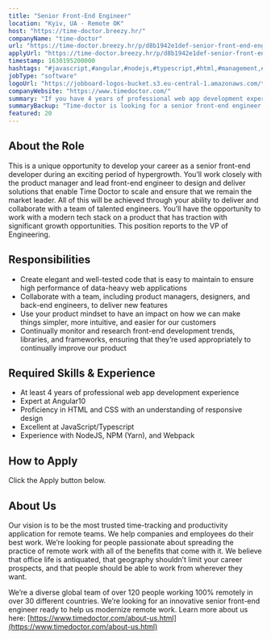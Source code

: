 ```yaml
---
title: "Senior Front-End Engineer"
location: "Kyiv, UA - Remote OK"
host: "https://time-doctor.breezy.hr/"
companyName: "time-doctor"
url: "https://time-doctor.breezy.hr/p/d8b1942e1def-senior-front-end-engineer"
applyUrl: "https://time-doctor.breezy.hr/p/d8b1942e1def-senior-front-end-engineer/apply"
timestamp: 1630195200000
hashtags: "#javascript,#angular,#nodejs,#typescript,#html,#management,#css,#marketing,#ui/ux"
jobType: "software"
logoUrl: "https://jobboard-logos-bucket.s3.eu-central-1.amazonaws.com/time-doctor"
companyWebsite: "https://www.timedoctor.com/"
summary: "If you have 4 years of professional web app development experience, Time-doctor is looking for someone with your knowledge."
summaryBackup: "Time-doctor is looking for a senior front-end engineer that has #javascript, #angular, #nodejs."
featured: 20
---
```


## About the Role

This is a unique opportunity to develop your career as a senior front-end developer during an exciting period of hypergrowth. You’ll work closely with the product manager and lead front-end engineer to design and deliver solutions that enable Time Doctor to scale and ensure that we remain the market leader. All of this will be achieved through your ability to deliver and collaborate with a team of talented engineers. You’ll have the opportunity to work with a modern tech stack on a product that has traction with significant growth opportunities. This position reports to the VP of Engineering.

## Responsibilities

*   Create elegant and well-tested code that is easy to maintain to ensure high performance of data-heavy web applications
*   Collaborate with a team, including product managers, designers, and back-end engineers, to deliver new features
*   Use your product mindset to have an impact on how we can make things simpler, more intuitive, and easier for our customers
*   Continually monitor and research front-end development trends, libraries, and frameworks, ensuring that they’re used appropriately to continually improve our product

## Required Skills & Experience

*   At least 4 years of professional web app development experience
*   Expert at Angular10
*   Proficiency in HTML and CSS with an understanding of responsive design
*   Excellent at JavaScript/Typescript
*   Experience with NodeJS, NPM (Yarn), and Webpack

## How to Apply

Click the Apply button below.

## About Us

Our vision is to be the most trusted time-tracking and productivity application for remote teams. We help companies and employees do their best work. We’re looking for people passionate about spreading the practice of remote work with all of the benefits that come with it. We believe that office life is antiquated, that geography shouldn’t limit your career prospects, and that people should be able to work from wherever they want.

We’re a diverse global team of over 120 people working 100% remotely in over 30 different countries. We’re looking for an innovative senior front-end engineer ready to help us modernize remote work. Learn more about us here: [https://www.timedoctor.com/about-us.html](https://www.timedoctor.com/about-us.html)
